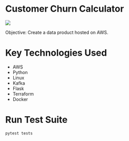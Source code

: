 # Customer Churn Calculator
<img src="https://img.shields.io/badge/Project%20Status%20-Work%20in%20Progress-green"></img>

Objective: 
Create a data product hosted on AWS.

# Key Technologies Used
* AWS 
* Python 
* Linux
* Kafka
* Flask 
* Terraform 
* Docker


# Run Test Suite

`pytest tests`
